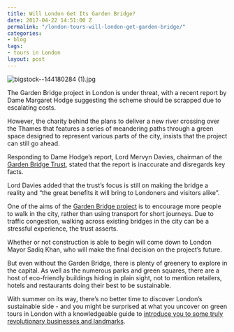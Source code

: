 ```yaml
---
title: Will London Get Its Garden Bridge?
date: 2017-04-22 14:51:00 Z
permalink: "/london-tours-will-london-get-garden-bridge/"
categories:
- blog
tags:
- tours in London
layout: post
---
```


![bigstock--144180284 (1).jpg](/uploads/bigstock--144180284%20(1).jpg)

The Garden Bridge project in London is under threat, with a recent report by Dame Margaret Hodge suggesting the scheme should be scrapped due to escalating costs.

However, the charity behind the plans to deliver a new river crossing over the Thames that features a series of meandering paths through a green space designed to represent various parts of the city, insists that the project can still go ahead.

Responding to Dame Hodge’s report, Lord Mervyn Davies, chairman of the [Garden Bridge Trust](https://www.gardenbridge.london/news/article/garden-bridge-trust-responds-to-hodge-report-inaccuracies), stated that the report is inaccurate and disregards key facts.

Lord Davies added that the trust’s focus is still on making the bridge a reality and “the great benefits it will bring to Londoners and visitors alike”. 

One of the aims of the [Garden Bridge project](https://www.gardenbridge.london/about-the-project) is to encourage more people to walk in the city, rather than using transport for short journeys. Due to traffic congestion, walking across existing bridges in the city can be a stressful experience, the trust asserts. 

Whether or not construction is able to begin will come down to London Mayor Sadiq Khan, who will make the final decision on the project’s future.

But even without the Garden Bridge, there is plenty of greenery to explore in the capital. As well as the numerous parks and green squares, there are a host of eco-friendly buildings hiding in plain sight, not to mention retailers, hotels and restaurants doing their best to be sustainable. 

With summer on its way, there’s no better time to discover London’s sustainable side - and you might be surprised at what you uncover on green tours in London with a knowledgeable guide to [introduce you to some truly revolutionary businesses and landmarks](http://www.insider-london.co.uk/tours/cutting-edge-green-tour/). 
